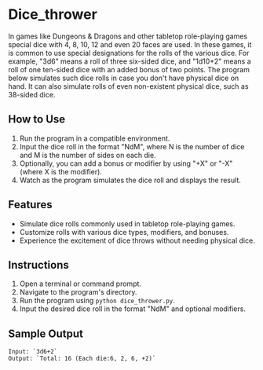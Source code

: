 # Dice_thrower

In games like Dungeons & Dragons and other tabletop role-playing games special dice with 4, 8, 10, 12 and even 20 faces are used. In these games, it is common to use special designations for the rolls of the various dice. For example, "3d6" means a roll of three six-sided dice, and "1d10+2" means a roll of one ten-sided dice with an added bonus of two points. The program below simulates such dice rolls in case you don't have physical dice on hand. It can also simulate rolls of even non-existent physical dice, such as 38-sided dice.

## How to Use

1. Run the program in a compatible environment.
2. Input the dice roll in the format "NdM", where N is the number of dice and M is the number of sides on each die.
3. Optionally, you can add a bonus or modifier by using "+X" or "-X" (where X is the modifier).
4. Watch as the program simulates the dice roll and displays the result.

## Features

- Simulate dice rolls commonly used in tabletop role-playing games.
- Customize rolls with various dice types, modifiers, and bonuses.
- Experience the excitement of dice throws without needing physical dice.

## Instructions

1. Open a terminal or command prompt.
2. Navigate to the program's directory.
3. Run the program using `python dice_thrower.py`.
4. Input the desired dice roll in the format "NdM" and optional modifiers.

## Sample Output
```
Input: `3d6+2`
Output: `Total: 16 (Each die:6, 2, 6, +2)`
```
